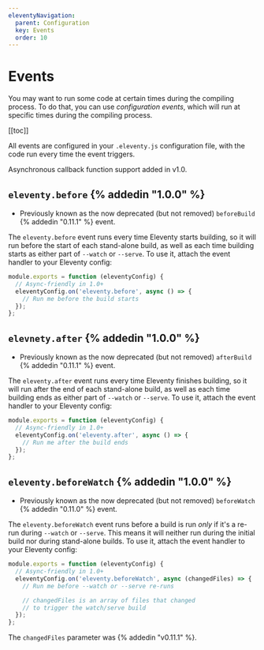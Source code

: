 ```yaml
---
eleventyNavigation:
  parent: Configuration
  key: Events
  order: 10
---
```


# Events

You may want to run some code at certain times during the compiling process. To do that, you can use _configuration events_, which will run at specific times during the compiling process.

[[toc]]

All events are configured in your `.eleventy.js` configuration file, with the code run every time the event triggers.

Asynchronous callback function support added in v1.0.

## `eleventy.before` {% addedin "1.0.0" %}

* Previously known as the now deprecated (but not removed) `beforeBuild` {% addedin "0.11.1" %} event.

The `eleventy.before` event runs every time Eleventy starts building, so it will run before the start of each stand-alone build, as well as each time building starts as either part of `--watch` or `--serve`. To use it, attach the event handler to your Eleventy config:

```js
module.exports = function (eleventyConfig) {
  // Async-friendly in 1.0+
  eleventyConfig.on('eleventy.before', async () => {
    // Run me before the build starts
  });
};
```

## `elevnety.after` {% addedin "1.0.0" %}

* Previously known as the now deprecated (but not removed) `afterBuild` {% addedin "0.11.1" %} event.

The `eleventy.after` event runs every time Eleventy finishes building, so it will run after the end of each stand-alone build, as well as each time building ends as either part of `--watch` or `--serve`. To use it, attach the event handler to your Eleventy config:

```js
module.exports = function (eleventyConfig) {
  // Async-friendly in 1.0+
  eleventyConfig.on('eleventy.after', async () => {
    // Run me after the build ends
  });
};
```

## `eleventy.beforeWatch` {% addedin "1.0.0" %}

* Previously known as the now deprecated (but not removed) `beforeWatch` {% addedin "0.11.0" %} event.

The `eleventy.beforeWatch` event runs before a build is run _only_ if it's a re-run during `--watch` or `--serve`. This means it will neither run during the initial build nor during stand-alone builds. To use it, attach the event handler to your Eleventy config:

```js
module.exports = function (eleventyConfig) {
  // Async-friendly in 1.0+
  eleventyConfig.on('eleventy.beforeWatch', async (changedFiles) => {
    // Run me before --watch or --serve re-runs

    // changedFiles is an array of files that changed
    // to trigger the watch/serve build
  });
};
```

The `changedFiles` parameter was {% addedin "v0.11.1" %}.
